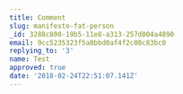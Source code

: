 ```yaml
---
title: Comment
slug: manifesto-fat-person
_id: 3288c800-19b5-11e8-a313-257d004a4890
email: 9cc5235323f5a8bbd0af4f2c08c83bc0
replying_to: '3'
name: Test
approved: true
date: '2018-02-24T22:51:07.141Z'
---
```

 
